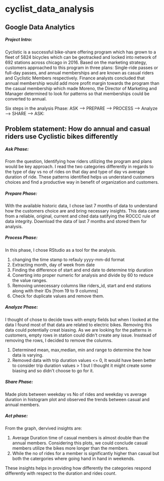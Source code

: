 # cyclist_data_analysis
## Google Data Analytics

##### Project Intro:
Cyclistic is a successful bike-share offering program which has grown to a fleet of 5824 bicycles which can be geotracked and locked into network of 692 stations across chicago in 2016.
    Based on the marketing strategy, customers approached to this program in three plans: Single-ride passes or full-day passes, and annual memberships and are known as casual riders and Cyclistic Members respectively.
    Finance analysts concluded that annual membership would add more profit margin towards the program than the casual membership which made Moreno, the Director of Marketing and Manager determined to look for patterns so that memberships could be converted to annual.

Six steps in the analysis Phase:
ASK --> PREPARE --> PROCESS --> Analyze --> SHARE --> ASK:
## Problem statement: How do annual and casual riders use Cyclistic bikes differently
##### Ask Phase: 
From the question, Identifying how riders utilizing the program and plans would be key approach. I read the two categories differently in regards to the type of day vs no of rides on that day and type of day vs average duration of ride. These patterns identified helps us understand customers choices and find a productive way in benefit of organization and customers.
##### Prepare Phase: 
With the available historic data, I chose last 7 months of data to understand how the customers choice are and bring necessary insights. This data came from a reliable, original, current and cited data satifying the ROCCC rule of data integrity. Download the data of last 7 months and stored them for analysis.
##### Process Phase: 
In this phase, I chose RStudio as a tool for the analysis.
1. changing the time stamp to refauly yyyy-mm-dd format
2. Extracting month, day of week from date
3. Finding the difference of start and end date to determine trip duration
4. Conerting into proper numeric for analysis and divide by 60 to reduce the value ranges.
5. Removing unnecessary columns like riders_id, start and end stations along with their IDs [from 19 to 9 columns]
6. Check for duplicate values and remove them.
##### Analyze Phase:
I thought of chose to decide tows with empty fields but when I looked at the data I found most of that data are related to electric bikes. Removing this data could potentially creat biasing. As we are looking for the patterns in customers, empty rows in station could didn't create any issue. Insstead of removing the rows, I decided to remove the columns.
1. Determined mean, max,median, min and range to determine the how data is varying.
2. Removed data with trip duration values <= 0, It would have been better to consider trip duration values > 1 but I thought it might create some biasing and so didn't choose to go for it.
##### Share Phase:
Made plots between weekday vs No of rides and weekday vs average duration in histogram plot and observed the trends between casual and annual members.
##### Act phase:
From the graph, dervived insights are:
1. Average Duration time of casual members is almost double than the annual members. Considering this plots, we could conclude casual members utilize 
the bikes more longer than the members.
2. While the no of rides for a member is significantly higher than casual but both the catergories where going hand in hand in weekends.

These insights helps in providing how differently the categories respond differently with respect to the duration and rides count.

      





